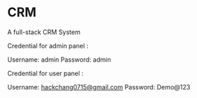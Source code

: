 # CRM
A full-stack CRM System

Credential for admin panel :

Username: admin
Password: admin

Credential for user panel :

Username: hackchang0715@gmail.com
Password: Demo@123